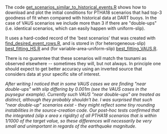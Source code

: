 
The code
[get_scenarios_similar_to_historical_events.R](get_scenarios_similar_to_historical_events.R)
shows how to download and plot the initial conditions for PTHA18 scenarios that
had top-3 goodness of fit when compared with historical data at DART buoys. In the
case of VAUS scenarios we include more than 3 if there are "double-ups" (i.e. identical
scenarios, which can easily happen with uniform-slip).

It uses a hard-coded record of the 'best scenarios' that was created with
[find_desired_event_rows.R](find_desired_event_rows.R), and is stored in (for
heterogeneous-slip) [best_fitting_HS.R](best_fitting_HS.R) and (for
variable-area-uniform-slip) [best_fitting_VAUS.R](best_fitting_VAUS.R). 

There is no guarentee that these scenarios will match the tsunami as observed
elsewhere -- sometimes they will, but not always. In principle one should
expect to get better accuracy using an inverted source that considers data
at your specific site of interest.

*After writing I noticed that in some VAUS cases we are finding "near
double-ups" with slip differing by 0.001m (see the VAUS cases in the puysegur
example). Currently such VAUS "near double-ups" are treated as distinct,
although they probably shouldn't be. I was surprised that such "near double-up"
scenarios exist - they might reflect some tiny rounding instabilities in the
source-creation code. Our post-hoc tests confirmed that the integrated (slip x area x
rigidity) of all PTHA18 scenarios that is within 1/1000 of the target value, so
these differences will necessarily be very small and unimportant in regards
of the earthquake magnitude.*
